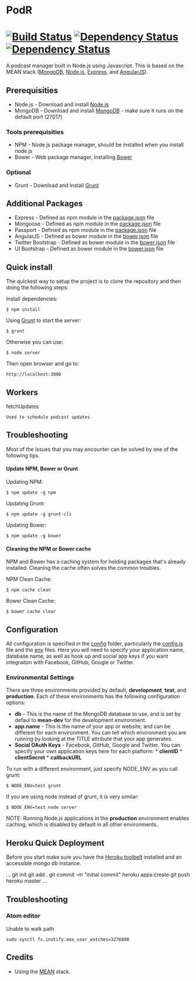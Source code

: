 PodR
====
[![Build Status](https://travis-ci.org/johdah/PodR_Node.svg)](https://travis-ci.org/johdah/PodR_Node) [![Dependency Status](https://www.versioneye.com/user/projects/53e5430535080d18b8000002/badge.svg?style=flat)](https://www.versioneye.com/user/projects/53e5430535080d18b8000002) [![Dependency Status](https://www.versioneye.com/user/projects/53e5430435080db8c4000002/badge.svg?style=flat)](https://www.versioneye.com/user/projects/53e5430435080db8c4000002)
====

A podcast manager built in Node.js using Javascript. This is based on the MEAN stack ([MongoDB](http://www.mongodb.org/), [Node.js](http://www.nodejs.org/), [Express](http://expressjs.com/), and [AngularJS](http://angularjs.org)).

## Prerequisities
* Node.js - Download and install [Node.js](http://www.nodejs.org/download/)
* MongoDB - Download and install [MongoDB](http://www.mongodb.org/downloads) - make sure it runs on the default port (27017)

### Tools prerequisities
* NPM - Node.js package manager, should be installed when you install node.js
* Bower - Web package manager, installing [Bower](http://bower.io/)

### Optional
* Grunt - Download and Install [Grunt](http://gruntjs.com)

## Additional Packages
* Express - Defined as npm module in the [package.json](package.json) file
* Mongoose - Defined as npm module in the [package.json](package.json) file
* Passport - Defined as npm module in the [package.json](package.json) file
* AngularJS - Defined as bower module in the [bower.json](bower.json) file
* Twitter Bootstrap - Defined as bower module in the [bower.json](bower.json) file
* UI Bootstrap - Defined as bower module in the [bower.json](bower.json) file

## Quick install
The quickest way to setup the project is to clone the repository and then doing the following steps:

Install dependencies:

	$ npm install

Using [Grunt](https://github.com/gruntjs/grunt-cli) to start the server:

	$ grunt

Otherwise you can use:

	$ node server

Then open browser and go to:

	http://localhost:3000

## Workers

fetchUpdates

	Used to schedule podcast updates

## Troubleshooting
Most of the issues that you may encounter can be solved by one of the following tips.

#### Update NPM, Bower or Grunt

Updating NPM:

	$ npm update -g npm

Updating Grunt:

	$ npm update -g grunt-cli

Updating Bower:

	$ npm update -g bower

#### Cleaning the NPM or Bower cache

NPM and Bower has a caching system for holding packages that's already installed. Cleaning the cache often solves the common troubles.

NPM Clean Cache:

	$ npm cache clean

Bower Clean Cache:

	$ bower cache clear

## Configuration
All configuration is specified in the [config](config/) folder, particularly the [config.js](config/config.js) file and the [env](config/env/) files. Here you will need to specify your application name, database name, as well as hook up and social app keys if you want integraiton with Facebook, GitHub, Google or Twitter.

### Environmental Settings
There are three environments provided by default, __development__, __test__, and __production__. Each of these environments has the following configuration options:

* __db__ - This is the name of the MongoDB database to use, and is set by defaul to __mean-dev__ for the development environment.
* __app.name__ - This is the name of your app or website, and can be different for each environment. You can tell which environment you are running by looking at the TITLE attribute that your app generates.
* __Social OAuth Keys__ - Facebook, GitHub, Google and Twitter. You can specify your own application keys here for each platform:
		* __clientID__
		* __clientSecret__
		* __callbackURL__

To run with a different environment, just specify NODE_ENV as you call grunt:

	$ NODE_ENV=test grunt

If you are using node instead of grunt, it is very similar:

	$ NDOE_ENV=test node server

NOTE: Running Node.js applications in the __production__ environment enables caching, which is disabled by default in all other environments.
## Heroku Quick Deployment
Before you start make sure you have the [Heroku toolbelt](https://toolbelt.heroku.com) installed and an accessible mongo db instance.

...
git init
git add .
git commit -m "initial commit"
heroku apps:create
git push heroku master
...

## Troubleshooting

### Atom editor

Unable to walk path

	sudo sysctl fs.inotify.max_user_watches=3276888

## Credits
* Using the [MEAN](http://mean.io) stack.
